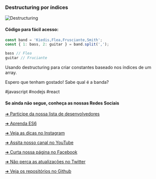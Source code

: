 ### Destructuring por índices

![Destructuring](https://github.com/emersonbrogadev/social-media-snippets/blob/master/content/2019-08-19-destructuring-by-indexes/2019-08-19-destructuring-by-indexes.jpg)


#### Código para fácil acesso:

```js
const band = 'Kiedis,Flea,Frusciante,Smith';
const { 1: bass, 2: guitar } = band.split(',');

bass // Flea
guitar // Fruciante

```

Usando destructuring para criar constantes baseado nos índices de um array.

Espero que tenham gostado! Sabe qual é a banda?

\#javascript \#nodejs \#react


#### Se ainda não segue, conheça as nossas Redes Sociais

[➜ Participe da nossa lista de desenvolvedores](https://emersonbroga.com/e/participe/?utm_source=github&utm_medium=social-media-snippets&utm_campaign=2019-08-16)

[➜ Aprenda ES6](https://amzn.to/2J4XnLg)

[➜ Veja as dicas no Instagram](https://www.instagram.com/emersonbrogadev/)

[➜ Assita nosso canal no YouTube](https://www.youtube.com/c/emersonbroga/)

[➜ Curta nossa página no Facebook](https://www.facebook.com/emersonbrogadev/)

[➜ Não perca as atualizações no Twitter](https://www.twitter.com/emersonbrogadev/)

[➜ Veja os repositórios no Github](https://www.github.com/emersonbrogadev/)



